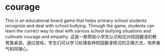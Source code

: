 # courage
This is an educational board game that helps primary school students recognize and deal with school bullying. Through the game, students can learn the correct way to deal with various school bullying situations and cultivate courage and empathy.
这是一款帮助小学生认识和应对校园霸凌的教育类桌游。通过游戏，学生们可以学习处理各种校园霸凌情况的正确方法，培养勇气和同理心。
